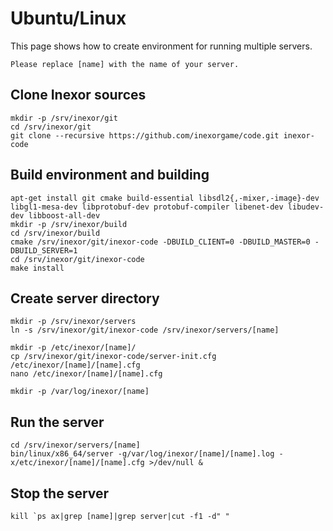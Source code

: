 # Ubuntu/Linux

This page shows how to create environment for running multiple servers.

    Please replace [name] with the name of your server.

## Clone Inexor sources

    mkdir -p /srv/inexor/git
    cd /srv/inexor/git
    git clone --recursive https://github.com/inexorgame/code.git inexor-code

## Build environment and building

    apt-get install git cmake build-essential libsdl2{,-mixer,-image}-dev libgl1-mesa-dev libprotobuf-dev protobuf-compiler libenet-dev libudev-dev libboost-all-dev
    mkdir -p /srv/inexor/build
    cd /srv/inexor/build
    cmake /srv/inexor/git/inexor-code -DBUILD_CLIENT=0 -DBUILD_MASTER=0 -DBUILD_SERVER=1
    cd /srv/inexor/git/inexor-code
    make install

## Create server directory

    mkdir -p /srv/inexor/servers
    ln -s /srv/inexor/git/inexor-code /srv/inexor/servers/[name]

    mkdir -p /etc/inexor/[name]/
    cp /srv/inexor/git/inexor-code/server-init.cfg /etc/inexor/[name]/[name].cfg
    nano /etc/inexor/[name]/[name].cfg

    mkdir -p /var/log/inexor/[name]

## Run the server

    cd /srv/inexor/servers/[name]
    bin/linux/x86_64/server -g/var/log/inexor/[name]/[name].log -x/etc/inexor/[name]/[name].cfg >/dev/null &

## Stop the server

    kill `ps ax|grep [name]|grep server|cut -f1 -d" "
